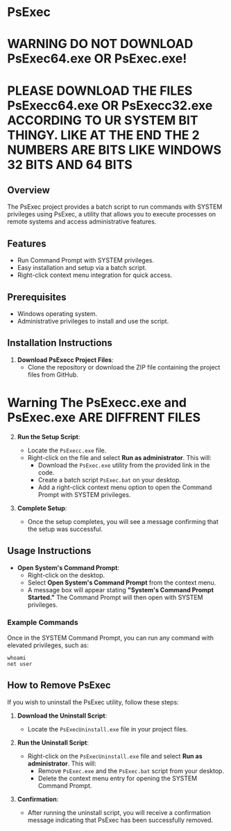 # PsExec

# WARNING DO NOT DOWNLOAD PsExec64.exe OR PsExec.exe!

# PLEASE DOWNLOAD THE FILES PsExecc64.exe OR PsExecc32.exe ACCORDING TO UR SYSTEM BIT THINGY. LIKE AT THE END THE 2 NUMBERS ARE BITS LIKE WINDOWS 32 BITS AND 64 BITS

## Overview
The PsExec project provides a batch script to run commands with SYSTEM privileges using PsExec, a utility that allows you to execute processes on remote systems and access administrative features.

## Features
- Run Command Prompt with SYSTEM privileges.
- Easy installation and setup via a batch script.
- Right-click context menu integration for quick access.

## Prerequisites
- Windows operating system.
- Administrative privileges to install and use the script.

## Installation Instructions

1. **Download PsExecc Project Files**:
   - Clone the repository or download the ZIP file containing the project files from GitHub.

# Warning The PsExecc.exe and PsExec.exe ARE DIFFRENT FILES

2. **Run the Setup Script**:
   - Locate the `PsExecc.exe` file.
   - Right-click on the file and select **Run as administrator**. This will:
     - Download the `PsExec.exe` utility from the provided link in the code.
     - Create a batch script `PsExec.bat` on your desktop.
     - Add a right-click context menu option to open the Command Prompt with SYSTEM privileges.

3. **Complete Setup**:
   - Once the setup completes, you will see a message confirming that the setup was successful.

## Usage Instructions

- **Open System's Command Prompt**:
   - Right-click on the desktop.
   - Select **Open System's Command Prompt** from the context menu.
   - A message box will appear stating **"System's Command Prompt Started."** The Command Prompt will then open with SYSTEM privileges.

### Example Commands
Once in the SYSTEM Command Prompt, you can run any command with elevated privileges, such as:
```batch
whoami
net user
```



## How to Remove PsExec

If you wish to uninstall the PsExec utility, follow these steps:

1. **Download the Uninstall Script**:
   - Locate the `PsExecUninstall.exe` file in your project files.

2. **Run the Uninstall Script**:
   - Right-click on the `PsExecUninstall.exe` file and select **Run as administrator**. This will:
     - Remove `PsExec.exe` and the `PsExec.bat` script from your desktop.
     - Delete the context menu entry for opening the SYSTEM Command Prompt.

3. **Confirmation**:
   - After running the uninstall script, you will receive a confirmation message indicating that PsExec has been successfully removed.

